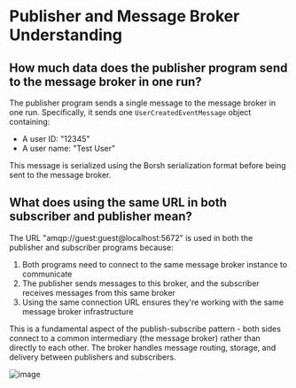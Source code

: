 # Publisher and Message Broker Understanding

## How much data does the publisher program send to the message broker in one run?

The publisher program sends a single message to the message broker in one run. Specifically, it sends one `UserCreatedEventMessage` object containing:
- A user ID: "12345"
- A user name: "Test User"

This message is serialized using the Borsh serialization format before being sent to the message broker.

## What does using the same URL in both subscriber and publisher mean?

The URL "amqp://guest:guest@localhost:5672" is used in both the publisher and subscriber programs because:

1. Both programs need to connect to the same message broker instance to communicate
2. The publisher sends messages to this broker, and the subscriber receives messages from this same broker
3. Using the same connection URL ensures they're working with the same message broker infrastructure

This is a fundamental aspect of the publish-subscribe pattern - both sides connect to a common intermediary (the message broker) rather than directly to each other. The broker handles message routing, storage, and delivery between publishers and subscribers.

![image](https://github.com/user-attachments/assets/ae6f6fe0-46f1-4958-ad9b-49cbab530018)
